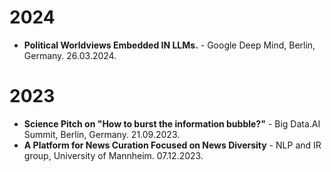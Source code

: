 # 2024
* **Political Worldviews Embedded IN LLMs.** - Google Deep Mind, Berlin, Germany. 26.03.2024.

# 2023
* **Science Pitch on "How to burst the information bubble?"** - Big Data.AI Summit, Berlin, Germany. 21.09.2023. 
* **A Platform for News Curation Focused on News Diversity** - NLP and IR group, University of Mannheim. 07.12.2023. 